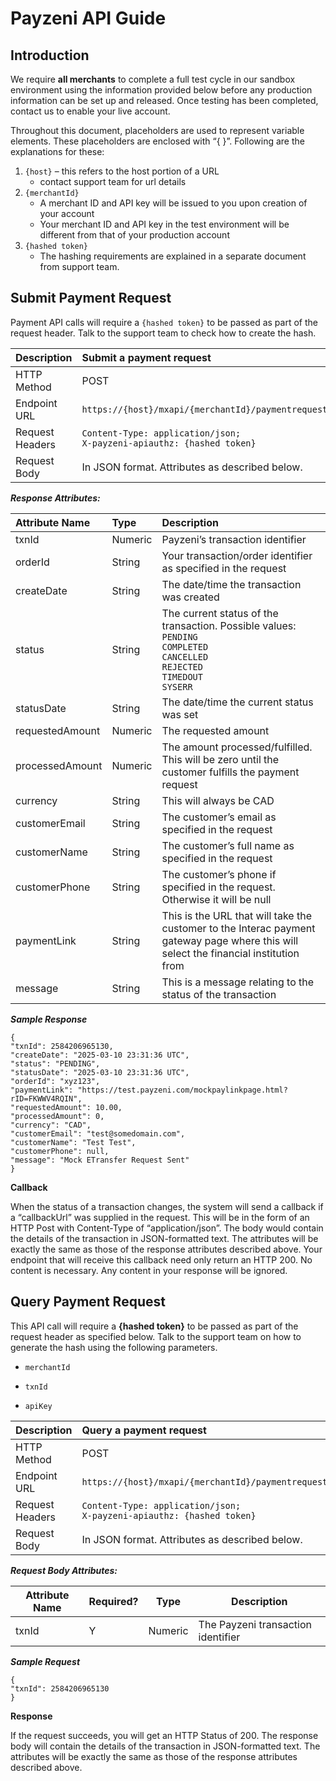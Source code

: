 
# Payzeni API Guide

## Introduction

We ​require **all merchants**​ to complete a full test cycle in our sandbox environment using the information provided below before any production information can be set up and released. Once testing has been completed, contact us to enable your live account.

Throughout this document, placeholders are used to represent variable elements.  These placeholders are enclosed with “{ }”.  Following are the explanations for these:

1. `{host}` – this refers to the host portion of a URL
   * contact support team for url details
2. `{merchantId}`
   * A merchant ID and API key will be issued to you upon creation of your account
   * Your merchant ID and API key in the test environment will be different from that of your production account
3. `{hashed token}`
   * The hashing requirements are explained in a separate document from support team.
  


## Submit Payment Request 

Payment API calls will require a `{hashed token}` to be passed as part of the request header. Talk to the support team to check how to create the hash.


| Description                         | Submit a payment request |                                  
|:------------------------------- |:------------------------------------------------------- |
| HTTP Method                         | POST                                                   |
| Endpoint URL                        | `https://{host}/mxapi/{merchantId}/paymentrequest/submit` |
| Request Headers                     | `Content-Type: application/json;`              <br> `X-payzeni-apiauthz: {hashed token}` |                                             |
| Request Body      | In JSON format. Attributes as described below.             |

**_Response Attributes:_**

|Attribute Name	|Type	|Description
|:----------------------------------- |:--- |:---------------------------------------------------------- |
|txnId	| Numeric	| Payzeni’s transaction identifier |
|orderId	|String	|Your transaction/order identifier as specified in the request|
|createDate	|String|	The date/time the transaction was created|
|status	|String	|The current status of the transaction. Possible values: <br>`PENDING` <br>	`COMPLETED` <br>	`CANCELLED` <br>	`REJECTED` <br>	`TIMEDOUT` <br>	`SYSERR`
|statusDate |	String|	The date/time the current status was set
|requestedAmount |	Numeric	|The requested amount
|processedAmount	|Numeric|	The amount processed/fulfilled. This will be zero until the customer fulfills the payment request
|currency |	String	|This will always be CAD|
|customerEmail	| String	| The customer’s email as specified in the request |
|customerName	| String	| The customer’s full name as specified in the request|
|customerPhone	| String	| The customer’s phone if specified in the request. Otherwise it will be null|
|paymentLink	| String	| This is the URL that will take the customer to the Interac payment gateway page where this will select the financial institution from |which they will fulfill the request. You may display this link as the end-state of your payment flow or automatically redirect to it. If the “sendEmail” | attribute in the request is set to true, the customer would receive an email containing the same link.|
|message	| String	|This is a message relating to the status of the transaction| 

**_Sample Response_**


    {
    "txnId": 2584206965130,
    "createDate": "2025-03-10 23:31:36 UTC",
    "status": "PENDING",
    "statusDate": "2025-03-10 23:31:36 UTC",
    "orderId": "xyz123",
    "paymentLink": "https://test.payzeni.com/mockpaylinkpage.html?rID=FKWWV4RQIN",
    "requestedAmount": 10.00,
    "processedAmount": 0,
    "currency": "CAD",
    "customerEmail": "test@somedomain.com",
    "customerName": "Test Test",
    "customerPhone": null,
    "message": "Mock ETransfer Request Sent"
    }


**Callback**

When the status of a transaction changes, the system will send a callback if a “callbackUrl” was supplied in the request. This will be in the form of an HTTP Post with Content-Type of “application/json”. The body would contain the details of the transaction in JSON-formatted text. The attributes will be exactly the same as those of the response attributes described above. Your endpoint that will receive this callback need only return an HTTP 200. No content is necessary. Any content in your response will be ignored.



## Query Payment Request


This API call will require a **{hashed token}** to be passed as part of the request header as specified below. Talk to the support team on how to generate the hash using the following parameters.

* `merchantId`

* `txnId`

* `apiKey`


|Description |Query a payment request |
|:---|:---|
| HTTP Method |POST|
| Endpoint URL | `https://{host}/mxapi/{merchantId}/paymentrequest/query` |
| Request Headers | `Content-Type: application/json;` <br> `X-payzeni-apiauthz: {hashed token}`
|Request Body |In JSON format. Attributes as described below. |

**_Request Body Attributes:_**


 | **Attribute Name** | **Required?** | **Type** |**Description**|
|--|---|--|--|
| txnId| Y |Numeric |The Payzeni transaction identifier|

**_Sample Request_**
```
{
"txnId": 2584206965130
}
```
**Response**

If the request succeeds, you will get an HTTP Status of 200. The response body will contain the details of the transaction in JSON-formatted text. The attributes will be exactly the same as those of the response attributes described above.
